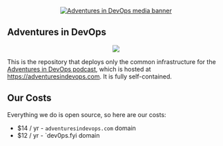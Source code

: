 <p align="center">
  <a href="https://adventuresindevops.com" alt="Adventures in DevOps Podcasts"><img src="https://adventuresindevops.com/img/media-banner.png" alt="Adventures in DevOps media banner"></a>
</p>

## Adventures in DevOps

<p align="center">
    <a href="https://adventuresindevops.com/join" alt="devops community link"><img src="https://img.shields.io/badge/Devops%20Community-Join-1ca763.svg"></a>
</p>

This is the repository that deploys only the common infrastructure for the [Adventures in DevOps podcast](https://adventuresindevops.com), which is hosted at https://adventuresindevops.com. It is fully self-contained.


## Our Costs
Everything we do is open source, so here are our costs:
* $14 / yr - `adventuresindevops.com` domain
* $12 / yr - `dev0ps.fyi domain
